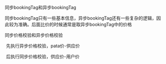 同步bookingTag和异步bookingTag

​	同步bookingTag只有一些基本信息，异步bookingTag还有一些复杂的逻辑，因此较为准确。后面比价的时候通常是取异步bookingTag中的价格



同步价格校验和异步价格校验

​	先执行异步价格校验，pata价-供应价

​	后执行同步价格校验，供应价-用户价


